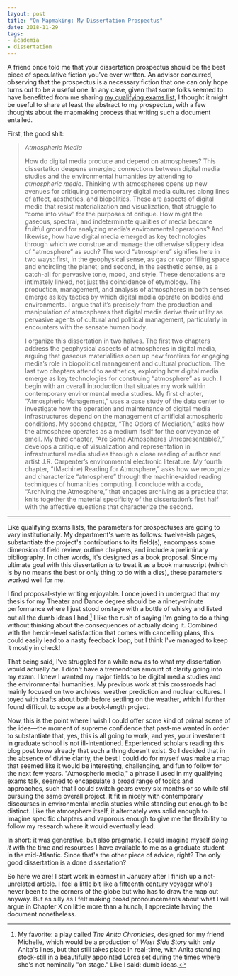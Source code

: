 ```yaml
---
layout: post
title: "On Mapmaking: My Dissertation Prospectus"
date: 2018-11-29
tags:
- academia
- dissertation
---
```


A friend once told me that your dissertation prospectus should be the best piece of speculative fiction you've ever written. An advisor concurred, observing that the prospectus is a necessary fiction that one can only hope turns out to be a useful one. In any case, given that some folks seemed to have benefitted from me sharing [my qualifying exams list](/blog/2018-04-18-qualifications/), I thought it might be useful to share at least the abstract to my prospectus, with a few thoughts about the mapmaking process that writing such a document entailed.

<!--more-->

First, the good shit:

> *Atmospheric Media*
>
> How do digital media produce and depend on atmospheres? This dissertation deepens emerging connections between digital media studies and the environmental humanities by attending to *atmospheric media*. Thinking with atmospheres opens up new avenues for critiquing contemporary digital media cultures along lines of affect, aesthetics, and biopolitics. These are aspects of digital media that resist materialization and visualization, that struggle to “come into view” for the purposes of critique. How might the gaseous, spectral, and indeterminate qualities of media become fruitful ground for analyzing media’s environmental operations? And likewise, how have digital media emerged as key technologies through which we construe and manage the otherwise slippery idea of “atmosphere” as such? The word “atmosphere” signifies here in two ways: first, in the geophysical sense, as gas or vapor filling space and encircling the planet; and second, in the aesthetic sense, as a catch-all for pervasive tone, mood, and style. These denotations are intimately linked, not just the coincidence of etymology. The production, management, and analysis of atmospheres in both senses emerge as key tactics by which digital media operate on bodies and environments. I argue that it’s precisely from the production and manipulation of atmospheres that digital media derive their utility as pervasive agents of cultural and political management, particularly in encounters with the sensate human body.
>
> I organize this dissertation in two halves. The first two chapters address the geophysical aspects of atmospheres in digital media, arguing that gaseous materialities open up new frontiers for engaging media’s role in biopolitical management and cultural production. The last two chapters attend to aesthetics, exploring how digital media emerge as key technologies for construing “atmosphere” as such. I begin with an overall introduction that situates my work within contemporary environmental media studies. My first chapter, “Atmospheric Management,” uses a case study of the data center to investigate how the operation and maintenance of digital media infrastructures depend on the management of artificial atmospheric conditions. My second chapter, “The Odors of Mediation,” asks how the atmosphere operates as a medium itself for the conveyance of smell. My third chapter, “Are Some Atmospheres Unrepresentable?,” develops a critique of visualization and representation in infrastructural media studies through a close reading of author and artist J.R. Carpenter’s environmental electronic literature. My fourth chapter, “(Machine) Reading for Atmosphere,” asks how we recognize and characterize “atmosphere” through the machine-aided reading techniques of humanities computing. I conclude with a coda, “Archiving the Atmosphere,” that engages archiving as a practice that knits together the material specificity of the dissertation’s first half with the affective questions that characterize the second.

***

Like qualifying exams lists, the parameters for prospectuses are going to vary institutionally. My department's were as follows: twelve-ish pages, substantiate the project's contributions to its field(s), encompass some dimension of field review, outline chapters, and include a preliminary bibliography. In other words, it's designed as a book proposal. Since my ultimate goal with this dissertation *is* to treat it as a book manuscript (which is by no means the best or only thing to do with a diss), these parameters worked well for me.

I find proposal-style writing enjoyable. I once joked in undergrad that my thesis for my Theater and Dance degree should be a ninety-minute performance where I just stood onstage with a bottle of whisky and listed out all the dumb ideas I had.[^1] I like the rush of saying I'm going to do a thing without thinking about the consequences of actually doing it. Combined with the heroin-level satisfaction that comes with cancelling plans, this could easily lead to a nasty feedback loop, but I think I've managed to keep it mostly in check!

[^1]: My favorite: a play called *The Anita Chronicles*, designed for my friend Michelle, which would be a production of *West Side Story* with only Anita's lines, but that still takes place in real-time, with Anita standing stock-still in a beautifully appointed Lorca set during the times where she's not nominally "on stage." Like I said: dumb ideas.

That being said, I've struggled for a while now as to what my dissertation would actually *be*. I didn't have a tremendous amount of clarity going into my exam. I knew I wanted my major fields to be digital media studies and the environmental humanities. My previous work at this crossroads had mainly focused on two archives: weather prediction and nuclear cultures. I toyed with drafts about both before settling on the weather, which I further found difficult to scope as a book-length project.

Now, this is the point where I wish I could offer some kind of primal scene of the idea—the moment of supreme confidence that past-me wanted in order to substantiate that, yes, this is all going to work, and yes, your investment in graduate school is not ill-intentioned. Experienced scholars reading this blog post know already that such a thing doesn't exist. So I decided that in the absence of divine clarity, the best I could do for myself was make a map that seemed like it would be interesting, challenging, and fun to follow for the next few years. "Atmospheric media," a phrase I used in my qualifying exams talk, seemed to encapsulate a broad range of topics and approaches, such that I could switch gears every six months or so while still pursuing the same overall project. It fit in nicely with contemporary discourses in environmental media studies while standing out enough to be distinct. Like the atmosphere itself, it alternately was solid enough to imagine specific chapters and vaporous enough to give me the flexibility to follow my research where it would eventually lead.

In short: it was generative, but also pragmatic. I could imagine myself *doing it* with the time and resources I have available to me as a graduate student in the mid-Atlantic. Since that's the other piece of advice, right? The only good dissertation is a done dissertation?

So here we are! I start work in earnest in January after I finish up a not-unrelated article. I feel a little bit like a fifteenth century voyager who's never been to the corners of the globe but who has to draw the map out anyway. But as silly as I felt making broad pronouncements about what I will argue in Chapter X on little more than a hunch, I appreciate having the document nonetheless.
